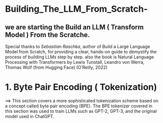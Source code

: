 # Building_The_LLM_From_Scratch-

## we are starting the Build an LLM ( Transform Model ) From the Scratche. 

Special thanks to *Sebastian Raschka*, author of Build a Large Language Model from Scratch, for providing a clear, hands-on guide to demystify the process of building LLMs step by step.
also the book is Natural Language Processing with Transformers by Lewis Tunstall, Leandro von Werra, Thomas Wolf (from Hugging Face) (O’Reilly, 2022)

# 1. Byte Pair Encoding ( Tokenization)
==> This section covers a more sophisticated tokenization scheme based on a concept called byte pair encoding (BPE). The BPE tokenizer covered in this section was used to train LLMs such as GPT-2, GPT-3, and the original model used in ChatGPT.
